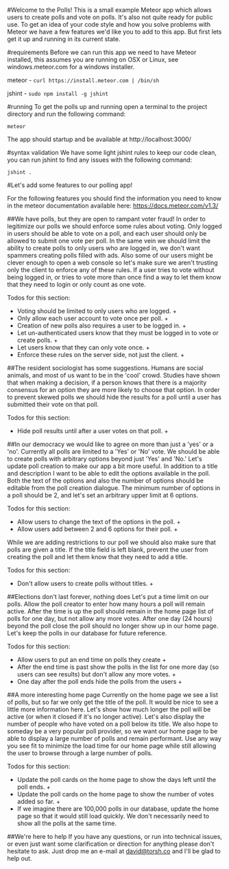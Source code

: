#Welcome to the Polls!
This is a small example Meteor app which allows users to create polls and vote on polls. It's also not quite ready for 
public use. To get an idea of your code style and how you solve problems with Meteor we have a few features we'd like 
you to add to this app. But first lets get it up and running in its current state.

#requirements
Before we can run this app we need to have Meteor installed, this assumes you are running on OSX or Linux, 
see windows.meteor.com for a windows installer.

meteor -  `curl https://install.meteor.com | /bin/sh`

jshint -  `sudo npm install -g jshint`

#running
To get the polls up and running open a terminal to the project directory and run the following command:

    meteor
    
The app should startup and be available at  http://localhost:3000/
 

#syntax validation
We have some light jshint rules to keep our code clean, you can run jshint to find any issues with the following command:

    jshint .
    
#Let's add some features to our polling app!

For the following features you should find the information you need to know in the meteor documentation available here: 
https://docs.meteor.com/v1.3/ 

##We have polls, but they are open to rampant voter fraud! 
In order to legitimize our polls we should enforce some rules about voting. Only logged in users should be able to vote 
on a poll, and each user should only be allowed to submit one vote per poll. In the same vein we should limit the ability 
to create polls to only users who are logged in, we don't want spammers creating polls filled with ads. Also some of our 
users might be clever enough to open a web console so let's make sure we aren't trusting only the client to enforce any 
of these rules. If a user tries to vote without being logged in, or tries to vote more than once find a way to let them 
know that they need to login or only count as one vote.

Todos for this section:

 * Voting should be limited to only users who are logged. +
 * Only allow each user account to vote once per poll. + 
 * Creation of new polls also requires a user to be logged in. +
 * Let un-authenticated users know that they must be logged in to vote or create polls. +
 * Let users know that they can only vote once. +
 * Enforce these rules on the server side, not just the client. +


##The resident sociologist has some suggestions.
Humans are social animals, and most of us want to be in the 'cool' crowd. Studies have shown that when making a decision, if a 
person knows that there is a majority consensus for an option they are more likely to choose that option.
In order to prevent skewed polls we should hide the results for a poll until a user has submitted their vote on that poll.

Todos for this section:

 * Hide poll results until after a user votes on that poll. +

##In our democracy we would like to agree on more than just a 'yes' or a 'no'.
Currently all polls are limited to a 'Yes' or 'No' vote. We should be able to create polls with arbitrary options beyond 
just 'Yes' and 'No.' Let's update poll creation to make our app a bit more useful. In addition to a title and 
description I want to be able to edit the options available in the poll. Both the text of the options and also the number 
of options should be editable from the poll creation dialogue. The minimum number of options in a poll should 
be 2, and let's set an arbitrary upper limit at 6 options.

Todos for this section:

 * Allow users to change the text of the options in the poll. +
 * Allow users add between 2 and 6 options for their poll. +

While we are adding restrictions to our poll we should also make sure that polls are given a title. If 
the title field is left blank, prevent the user from creating the poll and let them know that they need to add a title.

Todos for this section:

 * Don't allow users to create polls without titles. +

##Elections don't last forever, nothing does
Let's put a time limit on our polls. Allow the poll creator to enter how many hours a poll will remain 
active. After the time is up the poll should remain in the home page list of polls for one day, but not allow any more 
votes. After one day (24 hours) beyond the poll close the poll should no longer show up in our home page. Let's keep 
the polls in our database for future reference.

Todos for this section:

 * Allow users to put an end time on polls they create +
 * After the end time is past show the polls in the list for one more day (so users can see results) but don't allow any
   more votes. +
 * One day after the poll ends hide the polls from the users +

##A more interesting home page
Currently on the home page we see a list of polls, but so far we only get the title of the poll. It would be nice to 
see a little more information here. Let's show how much longer the poll will be active (or when it closed if it's no 
longer active). Let's also display the number of people who have voted on a poll below its title. We also hope to someday 
be a very popular poll provider, so we want our home page to be able to display a large number of polls and remain 
performant. Use any way you see fit to minimize the load time for our home page while still allowing the user to browse 
through a large number of polls.

Todos for this section:

 * Update the poll cards on the home page to show the days left until the poll ends. +
 * Update the poll cards on the home page to show the number of votes added so far. +
 * If we imagine there are 100,000 polls in our database, update the home page so that it would still load quickly. 
   We don't necessarily need to show all the polls at the same time.


##We're here to help
If you have any questions, or run into technical issues, or even just want some clarification or direction for anything 
please don't hesitate to ask. Just drop me an e-mail at david@torsh.co and I'll be glad to help out.




